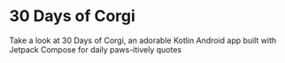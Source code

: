 # 30 Days of Corgi

Take a look at 30 Days of Corgi, an adorable Kotlin Android app built with Jetpack Compose for daily paws-itively quotes
